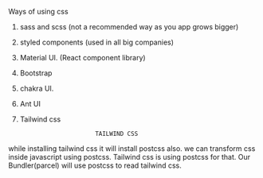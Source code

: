 Ways of using css
1. sass and scss (not a recommended way as you app grows bigger)
2. styled components (used in all big companies)
3. Material UI. (React component library)
4. Bootstrap
5. chakra UI.
6. Ant UI
7. Tailwind css

                            TAILWIND CSS
while installing tailwind css it will install postcss also. we can transform css inside javascript using postcss. Tailwind css is using postcss for that.
Our Bundler(parcel) will use postcss to read tailwind css.